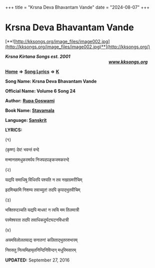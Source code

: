 +++
title = "Krsna Deva Bhavantam Vande"
date = "2024-08-07"
+++

# Krsna Deva Bhavantam Vande
[**![http://kksongs.org/image_files/image002.jpg](http://kksongs.org/image_files/image002.jpg)**](http://kksongs.org/)

**_Krsna Kirtana Songs est. 2001_**                                                                                                                                                **_www.kksongs.org_**

**[Home](http://kksongs.org/)** **⇒** **[Song Lyrics](http://kksongs.org/lyrics.html)** **⇒** **[K](http://kksongs.org/songs/song_k.html)**

**Song Name: Krsna Deva Bhavantam Vande**

**Official Name: Volume 6 Song 24**

**Author:** [**Rupa Goswami**](http://kksongs.org/authors/list/rupa.html)

**Book Name: [Stavamala](http://kksongs.org/authors/literature/stavamala.html)**

**Language: [Sanskrit](http://kksongs.org/language/list/sanskrit.html)**

**LYRICS:**

(१)

(कृष्ण) देव! भवन्तं वन्दे

मन्मानसमधुकरमर्पय निजपदपङ्कजमकरन्दे

(२)

यद्यपि समाधिषु विधिरपि पश्यति न तव नखाग्रमरीचिम्

इदमिच्छामि निशम्य तवाच्युत! तदपि कृपाद्भुतवीचिम्

(३)

भक्तिरुदञ्चति यद्यपि माधव! न त्वयि मम तिलमात्री

परमेश्वरता तदपि तवाधिकदुर्घटघटनविधात्री

(४)

अयमविलोलतयाद्य सनातन! कलिताद्भुतरसभारम्

निवसतु नित्यमिहामृतनिन्दिनिविन्दन् मधुरिमसारम्

**UPDATED:** September 27, 2016